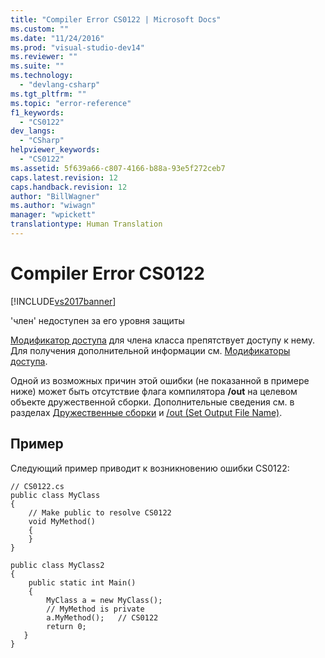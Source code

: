 ```yaml
---
title: "Compiler Error CS0122 | Microsoft Docs"
ms.custom: ""
ms.date: "11/24/2016"
ms.prod: "visual-studio-dev14"
ms.reviewer: ""
ms.suite: ""
ms.technology: 
  - "devlang-csharp"
ms.tgt_pltfrm: ""
ms.topic: "error-reference"
f1_keywords: 
  - "CS0122"
dev_langs: 
  - "CSharp"
helpviewer_keywords: 
  - "CS0122"
ms.assetid: 5f639a66-c807-4166-b88a-93e5f272ceb7
caps.latest.revision: 12
caps.handback.revision: 12
author: "BillWagner"
ms.author: "wiwagn"
manager: "wpickett"
translationtype: Human Translation
---
```

# Compiler Error CS0122
[!INCLUDE[vs2017banner](../../../csharp/includes/vs2017banner.md)]

'член' недоступен за его уровня защиты  
  
 [Модификатор доступа](../../../csharp/language-reference/keywords/modifiers.md) для члена класса препятствует доступу к нему.  Для получения дополнительной информации см. [Модификаторы доступа](../../../csharp/programming-guide/classes-and-structs/access-modifiers.md).  
  
 Одной из возможных причин этой ошибки \(не показанной в примере ниже\) может быть отсутствие флага компилятора **\/out** на целевом объекте дружественной сборки.  Дополнительные сведения см. в разделах [Дружественные сборки](../Topic/Friend%20Assemblies%20\(C%23%20and%20Visual%20Basic\).md) и [\/out \(Set Output File Name\)](../../../csharp/language-reference/compiler-options/out-compiler-option.md).  
  
## Пример  
 Следующий пример приводит к возникновению ошибки CS0122:  
  
```  
// CS0122.cs  
public class MyClass  
{  
    // Make public to resolve CS0122  
    void MyMethod()  
    {  
    }  
}  
  
public class MyClass2  
{  
    public static int Main()  
    {  
        MyClass a = new MyClass();  
        // MyMethod is private  
        a.MyMethod();   // CS0122  
        return 0;  
   }  
}  
```